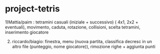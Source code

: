 # project-tetris
1)Mattia/paim : tetramini casuali (iniziale + successivo) ( 4x1, 2x2 + eventuali), movimento, caduta, rotazione, collisioni, scelta tetramini, inserimento giocatore 


2) riccardo/biagio: finestra, menu (nuova partita, classifica decresc in un altro file (punteggio, nome giocatore)), rimozione righe + aggiunta punti
